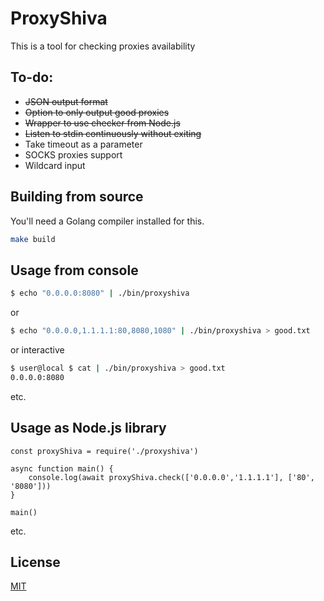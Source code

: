 # ProxyShiva

This is a tool for checking proxies availability

## To-do:

* ~~JSON output format~~
* ~~Option to only output good proxies~~
* ~~Wrapper to use checker from Node.js~~
* ~~Listen to stdin continuously without exiting~~
* Take timeout as a parameter
* SOCKS proxies support
* Wildcard input

## Building from source

You'll need a Golang compiler installed for this.

```bash
make build
```

## Usage from console
```bash
$ echo "0.0.0.0:8080" | ./bin/proxyshiva
```
or
```bash
$ echo "0.0.0.0,1.1.1.1:80,8080,1080" | ./bin/proxyshiva > good.txt
```
or interactive
```bash
$ user@local $ cat | ./bin/proxyshiva > good.txt
0.0.0.0:8080
```
etc.

## Usage as Node.js library
```nodejs
const proxyShiva = require('./proxyshiva')

async function main() {
	console.log(await proxyShiva.check(['0.0.0.0','1.1.1.1'], ['80', '8080']))
}

main()
```
etc.

## License
[MIT](https://choosealicense.com/licenses/mit/)